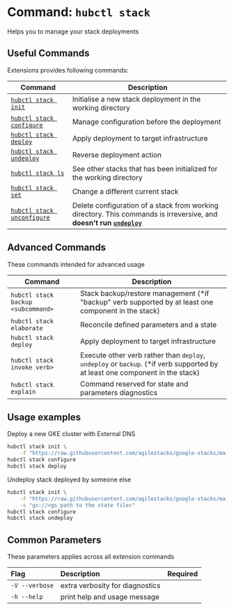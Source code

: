 # Command: `hubctl stack`

Helps you to manage your stack deployments

## Useful Commands

Extensions provides following commands:

| Command   | Description
| --------- | ---------
| [`hubctl stack init`](hub-stack-init.md) | Initialise a new stack deployment in the working directory |
| [`hubctl stack configure`](hub-stack-configure.md) | Manage configuration before the deployment |
| [`hubctl stack deploy`](hub-stack-deploy.md) | Apply deployment to target infrastructure |
| [`hubctl stack undeploy`](hub-stack-undeploy.md) | Reverse deployment action |
| [`hubctl stack ls`](hub-stack-ls.md) | See other stacks that has been initialized for the working directory |
| [`hubctl stack set`](hub-stack-set.md) | Change a different current stack |
| [`hubctl stack unconfigure`](hub-stack-uncfonfigure.md) | Delete configuration of a stack from working directory. This commands is irreversive, and __doesn't run [`undeploy`](hub-stack-undeploy.md)__

## Advanced Commands

These commands intended for advanced usage

| Command   | Description
| --------- | ---------
| `hubctl stack backup <subcommand>` | Stack backup/restore management (*if "backup" verb supported by at least one component in the stack)|
| `hubctl stack elaborate` | Reconcile defined parameters and a state |
| `hubctl stack deploy` | Apply deployment to target infrastructure |
| `hubctl stack invoke verb>` | Execute other verb rather than `deploy`, `undeploy` or `backup`. (*if verb supported by at least one component in the stack)|
| `hubctl stack explain` | Command reserved for state and parameters diagnostics |

## Usage examples

Deploy a new GKE cluster with External DNS

```bash
hubctl stack init \
    -f "https://raw.githubusercontent.com/agilestacks/google-stacks/main/hub-just-gke.yaml"
hubctl stack configure
hubctl stack deploy
```

Undeploy stack deployed by someone else

```bash
hubctl stack init \
    -f "https://raw.githubusercontent.com/agilestacks/google-stacks/main/hub-just-gke.yaml" \
    -s "gs://<gs path to the state file>"
hubctl stack configure
hubctl stack undeploy
```

## Common Parameters

These parameters applies across all extension commands

| Flag   | Description | Required
| :-------- | :-------- | :-: |
| `-V --verbose` | extra verbosity for diagnostics | |
| `-h --help` | print help and usage message | |

